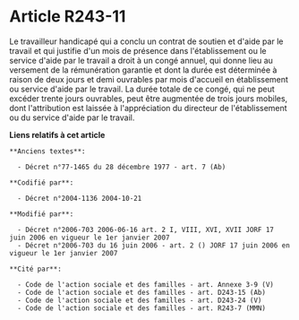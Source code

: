 # Article R243-11

Le travailleur handicapé qui a conclu un contrat de soutien et d'aide par le travail et qui justifie d'un mois de présence
dans l'établissement ou le service d'aide par le travail a droit à un congé annuel, qui donne lieu au versement de la
rémunération garantie et dont la durée est déterminée à raison de deux jours et demi ouvrables par mois d'accueil en
établissement ou service d'aide par le travail. La durée totale de ce congé, qui ne peut excéder trente jours ouvrables, peut
être augmentée de trois jours mobiles, dont l'attribution est laissée à l'appréciation du directeur de l'établissement ou du
service d'aide par le travail.

**Liens relatifs à cet article**

	**Anciens textes**:

	  - Décret n°77-1465 du 28 décembre 1977 - art. 7 (Ab)

	**Codifié par**:

	  - Décret n°2004-1136 2004-10-21

	**Modifié par**:

	  - Décret n°2006-703 2006-06-16 art. 2 I, VIII, XVI, XVII JORF 17 juin 2006 en vigueur le 1er janvier 2007
	  - Décret n°2006-703 du 16 juin 2006 - art. 2 () JORF 17 juin 2006 en vigueur le 1er janvier 2007

	**Cité par**:

	  - Code de l'action sociale et des familles - art. Annexe 3-9 (V)
	  - Code de l'action sociale et des familles - art. D243-15 (Ab)
	  - Code de l'action sociale et des familles - art. D243-24 (V)
	  - Code de l'action sociale et des familles - art. R243-7 (MMN)

